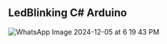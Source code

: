 ## LedBlinking C# Arduino

![WhatsApp Image 2024-12-05 at 6 19 43 PM](https://github.com/user-attachments/assets/951808c5-f4dc-4462-8462-5a895223e429)
